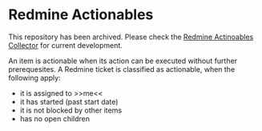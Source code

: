 # Redmine Actionables

This repository has been archived. Please check the [Redmine Actinoables Collector](https://github.com/penguineer/RedmineActionablesCollector) for current development.

An item is actionable when its action can be executed without further
prerequesites. A Redmine ticket is classified as actionable, when the
following apply:
* it is assigned to >>me<<
* it has started (past start date)
* it is not blocked by other items
* has no open children

